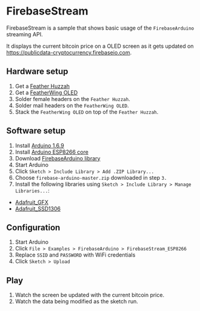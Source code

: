 # FirebaseStream

FirebaseStream is a sample that shows basic usage of the `FirebaseArduino`
streaming API.

It displays the current bitcoin price on a OLED screen as it gets updated on
https://publicdata-cryptocurrency.firebaseio.com.

## Hardware setup

1. Get a [Feather Huzzah](https://www.adafruit.com/product/2821)
1. Get a [FeatherWing OLED](https://www.adafruit.com/products/2900)
1. Solder female headers on the `Feather Huzzah`.
1. Solder mail headers on the `FeatherWing OLED`.
1. Stack the `FeatherWing OLED` on top of the `Feather Huzzah`.

## Software setup

1. Install [Arduino 1.6.9](https://www.arduino.cc/en/Main/Software)
1. Install [Arduino ESP8266 core](https://github.com/esp8266/Arduino#installing-with-boards-manager)
1. Download [FirebaseArduino library](https://github.com/googlesamples/firebase-arduino/archive/master.zip)
1. Start Arduino
1. Click `Sketch > Include Library > Add .ZIP Library...`
1. Choose `firebase-arduino-master.zip` downloaded in step `3.`
1. Install the following libraries using `Sketch > Include Library > Manage Libraries...`:
  - [Adafruit_GFX](https://github.com/adafruit/Adafruit-GFX-Library)
  - [Adafruit_SSD1306](https://github.com/adafruit/Adafruit_SSD1306)

## Configuration

1. Start Arduino
1. Click `File > Examples > FirebaseArduino > FirebaseStream_ESP8266`
1. Replace `SSID` and `PASSWORD` with WiFi credentials
1. Click `Sketch > Upload`

## Play

1. Watch the screen be updated with the current bitcoin price.
1. Watch the data being modified as the sketch run.
